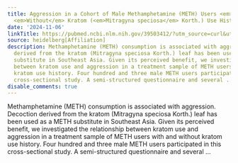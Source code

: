 ```yaml
---
title: Aggression in a Cohort of Male Methamphetamine (METH) Users <em>With</em> and
  <em>Without</em> Kratom (<em>Mitragyna speciosa</em> Korth.) Use History in Malaysia
date: '2024-11-06'
linkTitle: https://pubmed.ncbi.nlm.nih.gov/39503412/?utm_source=curl&utm_medium=rss&utm_campaign=pubmed-2&utm_content=1FakS-2QOkCT8HsMOQP1bCRQ4YzyumYOmxmF0moLsQ3dFB1E9V&fc=20220326224207&ff=20241106184430&v=2.18.0.post9+e462414
source: heidelberg[Affiliation]
description: Methamphetamine (METH) consumption is associated with aggression. Decoction
  derived from the kratom (Mitragyna speciosa Korth.) leaf has been used as a METH
  substitute in Southeast Asia. Given its perceived benefit, we investigated the relationship
  between kratom use and aggression in a treatment sample of METH users with and without
  kratom use history. Four hundred and three male METH users participated in this
  cross-sectional study. A semi-structured questionnaire and several ...
disable_comments: true
---
```

Methamphetamine (METH) consumption is associated with aggression. Decoction derived from the kratom (Mitragyna speciosa Korth.) leaf has been used as a METH substitute in Southeast Asia. Given its perceived benefit, we investigated the relationship between kratom use and aggression in a treatment sample of METH users with and without kratom use history. Four hundred and three male METH users participated in this cross-sectional study. A semi-structured questionnaire and several ...